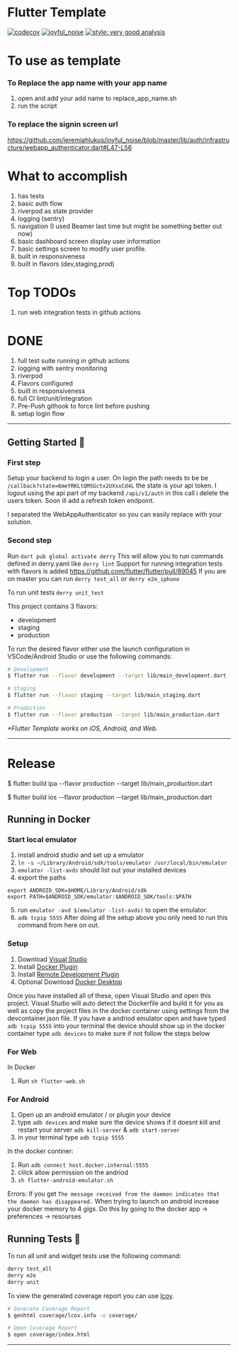 # Flutter Template

[![codecov](https://codecov.io/gh/jeremiahlukus/guitar_tabs/branch/jlp-favorite-songs/graph/badge.svg?token=85Z83653MO)](https://codecov.io/gh/jeremiahlukus/guitar_tabs)
[![joyful_noise](https://github.com/jeremiahlukus/guitar_tabs/actions/workflows/main.yaml/badge.svg)](https://github.com/jeremiahlukus/guitar_tabs/actions/workflows/main.yaml)
[![style: very good analysis][very_good_analysis_badge]][very_good_analysis_link]

# To use as template

### To Replace the app name with your app name

1) open and add your add name to replace_app_name.sh
2) run the script

### To replace the signin screen url

<https://github.com/jeremiahlukus/joyful_noise/blob/master/lib/auth/infrastructure/webapp_authenticator.dart#L47-L56>

# What to accomplish

1) has tests
2) basic auth flow
3) riverpod as state provider
4) logging (sentry)
5) navigation (I used Beamer last time but might be something better out now)
6) basic dashboard screen display user information
7) basic settings screen to modify user profile.
8) built in responsiveness
9) built in flavors (dev,staging,prod)

# Top TODOs

1) run web integration tests in github actions

# DONE

1) full test suite running in github actions
2) logging with sentry monitoring
3) riverpod
4) Flavors configured
5) built in responsiveness
6) full CI lint/unit/integration
7) Pre-Push githook to force lint before pushing
8) setup login flow

---

## Getting Started 🚀

### First step

Setup your backend to login a user.
On login the path needs to be be `/callback?state=6meYRKLtQMSGctx2UXsxCd4L`
the state is your api token.
I logout using the api part of my backend `/api/v1/auth` in this call i delete the users token.
Soon ill add a refresh token endpoint.

I separated the WebAppAuthenticator so you can easily replace with your solution.

### Second step

Run `dart pub global activate derry`
This will allow you to run commands defined in derry.yaml like `derry lint`
Support for running integration tests with flavors is added
<https://github.com/flutter/flutter/pull/89045>
If you are on master you can run `derry test_all` or `derry e2e_iphone`

To run unit tests `derry unit_test`

This project contains 3 flavors:

- development
- staging
- production

To run the desired flavor either use the launch configuration in VSCode/Android Studio or use the following commands:

```sh
# Development
$ flutter run --flavor development --target lib/main_development.dart

# Staging
$ flutter run --flavor staging --target lib/main_staging.dart

# Production
$ flutter run --flavor production --target lib/main_production.dart
```

_\*Flutter Template works on iOS, Android, and Web._

---

# Release

$ flutter build ipa --flavor production --target lib/main_production.dart

$ flutter build ios --flavor production --target lib/main_production.dart

## Running in Docker

### Start local emulator

1) install android studio and set up a emulator
2) `ln -s ~/Library/Android/sdk/tools/emulator /usr/local/bin/emulator`
3) `emulator -list-avds` should list out your installed devices
4) export the paths

```shell
export ANDROID_SDK=$HOME/Library/Android/sdk
export PATH=$ANDROID_SDK/emulator:$ANDROID_SDK/tools:$PATH

```

5) run `emulator -avd $(emulator -list-avds)` to open the emulator.
6) `adb tcpip 5555`
After doing all the setup above you only need to run this command from here on out.

### Setup

1) Download [Visual Studio](https://code.visualstudio.com/)
2) Install [Docker Plugin](https://marketplace.visualstudio.com/items?itemName=ms-azuretools.vscode-docker)
3) Install [Remote Development Plugin](https://marketplace.visualstudio.com/items?itemName=ms-vscode-remote.vscode-remote-extensionpack)
4) Optional Download [Docker Desktop](https://www.docker.com/products/docker-desktop)

Once you have installed all of these, open Visual Studio and open this project. Visual Studio will auto detect the Dockerfile and build it for you as well as copy the project files in the docker container using settings from the devcontainer.json file. If you have a andriod emulator open and have typed `adb tcpip 5555` into your terminal the device should show up in the docker container type `adb devices` to make sure if not follow the steps below

### For Web

In Docker

1) Run `sh flutter-web.sh`

### For Android

1) Open up an android emulator / or plugin your device
2) type `adb devices` and make sure the device shows if it doesnt kill and restart your server `adb kill-server` & `adb start-server`
3) in your terminal type `adb tcpip 5555`

In the docker continer:

1) Run `adb connect host.docker.internal:5555`
2) clilck allow permission on the andriod
3) `sh flutter-android-emulator.sh`

Errors:
If you get `The message received from the daemon indicates that the daemon has disappeared.` When trying to launch on android increase your docker memory to 4 gigs. Do this by going to the docker app -> preferences -> resourses

## Running Tests 🧪

To run all unit and widget tests use the following command:

```sh
derry test_all
derry e2e
derry unit
```

To view the generated coverage report you can use [lcov](https://github.com/linux-test-project/lcov).

```sh
# Generate Coverage Report
$ genhtml coverage/lcov.info -o coverage/

# Open Coverage Report
$ open coverage/index.html
```

---

[very_good_analysis_badge]: https://img.shields.io/badge/style-very_good_analysis-B22C89.svg
[very_good_analysis_link]: https://pub.dev/packages/very_good_analysis
